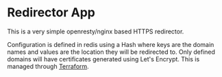 # Redirector App
This is a very simple openresty/nginx based HTTPS redirector.

Configuration is defined in redis using a Hash where keys are the domain names and values are the location
they will be redirected to. Only defined domains will have certificates generated using Let's Encrypt.
This is managed through [Terraform](https://github.com/CruGlobal/cru-terraform/tree/master/applications/redirector/prod).
